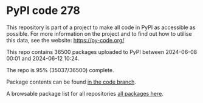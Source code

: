 # PyPI code 278

This repository is part of a project to make all code in PyPI as accessible as possible. For more information 
on the project and to find out how to utilise this data, see the website: https://py-code.org/

This repo contains 36500 packages uploaded to PyPI between 
2024-06-08 00:01 and 2024-06-12 10:24.

The repo is 95% (35037/36500) complete.

Package contents can be found [in the code branch](https://github.com/pypi-data/pypi-mirror-278/tree/code/packages).

A browsable package list for all repositories [all packages here](https://py-code.org/repositories/pypi-mirror-278).


